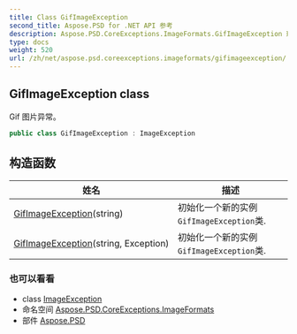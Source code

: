 ```yaml
---
title: Class GifImageException
second_title: Aspose.PSD for .NET API 参考
description: Aspose.PSD.CoreExceptions.ImageFormats.GifImageException 班级. Gif 图片异常
type: docs
weight: 520
url: /zh/net/aspose.psd.coreexceptions.imageformats/gifimageexception/
---
```

## GifImageException class

Gif 图片异常。

```csharp
public class GifImageException : ImageException
```

## 构造函数

| 姓名 | 描述 |
| --- | --- |
| [GifImageException](gifimageexception/#constructor)(string) | 初始化一个新的实例`GifImageException`类. |
| [GifImageException](gifimageexception/#constructor_1)(string, Exception) | 初始化一个新的实例`GifImageException`类. |

### 也可以看看

* class [ImageException](../../aspose.psd.coreexceptions/imageexception/)
* 命名空间 [Aspose.PSD.CoreExceptions.ImageFormats](../../aspose.psd.coreexceptions.imageformats/)
* 部件 [Aspose.PSD](../../)


